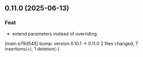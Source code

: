 ## 0.11.0 (2025-06-13)

### Feat

- extend parameters instead of overriding

[main e79d545] bump: version 0.10.1 → 0.11.0
 2 files changed, 7 insertions(+), 1 deletion(-)

